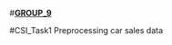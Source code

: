#**[GROUP_9](https://github.com/CSI-NMAMIT-AIML-Domain/group_9/tree/main)**

#CSI_Task1
Preprocessing car sales data
